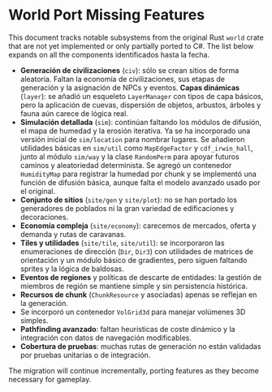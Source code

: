 # World Port Missing Features

This document tracks notable subsystems from the original Rust `world` crate
that are not yet implemented or only partially ported to C#. The list below
expands on all the components identificados hasta la fecha.

- **Generación de civilizaciones** (`civ`): sólo se crean sitios de forma
  aleatoria. Faltan la economía de civilizaciones, sus etapas de generación y
  la asignación de NPCs y eventos.
**Capas dinámicas** (`layer`): se añadió un esqueleto `LayerManager` con tipos de capa básicos, pero la aplicación de cuevas, dispersión de objetos, arbustos, árboles y fauna aún carece de lógica real.
- **Simulación detallada** (`sim`): continúan faltando los módulos de difusión,
  el mapa de humedad y la erosión iterativa. Ya se ha incorporado una versión
  inicial de `sim/location` para nombrar lugares. Se añadieron utilidades
  básicas en `sim/util` como `MapEdgeFactor` y `cdf_irwin_hall`, junto al módulo
  `sim/way` y la clase `RandomPerm` para apoyar futuros caminos y
  aleatoriedad determinista.
  Se agregó un contenedor `HumidityMap` para registrar la humedad por chunk y
  se implementó una función de difusión básica, aunque falta el modelo
  avanzado usado por el original.
- **Conjunto de sitios** (`site/gen` y `site/plot`): no se han portado los
  generadores de poblados ni la gran variedad de edificaciones y decoraciones.
- **Economía compleja** (`site/economy`): carecemos de mercados, oferta y
  demanda y rutas de caravanas.
- **Tiles y utilidades** (`site/tile`, `site/util`): se incorporaron las
  enumeraciones de dirección (`Dir`, `Dir3`) con utilidades de matrices de
  orientación y un módulo básico de gradientes, pero siguen faltando sprites y
  la lógica de baldosas.
- **Eventos de regiones** y políticas de descarte de entidades: la gestión de
  miembros de región se mantiene simple y sin persistencia histórica.
- **Recursos de chunk** (`ChunkResource` y asociadas) apenas se reflejan en la
  generación.
- Se incorporó un contenedor `VolGrid3d` para manejar volúmenes 3D simples.
- **Pathfinding avanzado**: faltan heurísticas de coste dinámico y la
  integración con datos de navegación modificables.
- **Cobertura de pruebas**: muchas rutas de generación no están validadas por
  pruebas unitarias o de integración.

The migration will continue incrementally, porting features as they
become necessary for gameplay.
